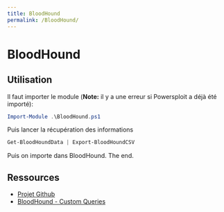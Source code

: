 ```yaml
---
title: BloodHound
permalink: /BloodHound/
---
```


# BloodHound

Utilisation
-----------

Il faut importer le module (**Note:** il y a une erreur si Powersploit a déjà été importé):

``` powershell
Import-Module .\BloodHound.ps1
```

Puis lancer la récupération des informations

``` powershell
Get-BloodHoundData | Export-BloodHoundCSV
```

Puis on importe dans BloodHound. The end.

Ressources
----------

-   [Projet Github](https://github.com/adaptivethreat/BloodHound)
-   [BloodHound - Custom Queries](http://www.securityripcord.com/blog/2016/09/28/bloodhound-custom-queries/)
